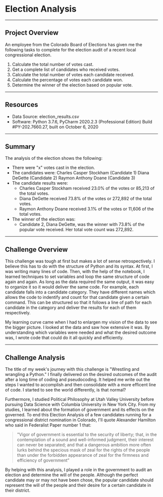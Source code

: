 # Election Analysis
---
## Project Overview
An employee from the Colorado Board of Elections has given me the following tasks to complete for the election audit of a recent local congressional election.

  1. Calculate the total number of votes cast.
  2. Get a complete list of candidates who received votes.
  3. Calculate the total number of votes each candidate received.
  4. Calculate the percentage of votes each candidate won.
  5. Determine the winner of the election based on popular vote.
  
---
## Resources
  * Data Source: election_results.csv
  * Software: Python 3.7.6, PyCharm 2020.2.3 (Professional Edition) Build #PY-202.7660.27, built on October 6, 2020
  
---
## Summary
The analysis of the election shows the following:

  * There were "x" votes cast in the election.
  * The candidates were:
      Charles Casper Stockham (Candidate 1)
      Diana DeGette (Candidate 2)
      Raymon Anthony Doane (Candidate 3)
  * The candidate results were:
      * Charles Casper Stockham received 23.0% of the votes or 85,213 of the total votes.
      * Diana DeGette received 73.8% of the votes or 272,892 of the total votes. 
      * Raymon Anthony Doane received 3.1% of the votes or 11,606 of the total votes.
   * The winner of the election was:
      * Candidate 2, Diana DeGette, was the winner with 73.8% of the popular vote received. Her total vote count was 272,892.
      
---
## Challenge Overview
This challenge was tough at first but makes a lot of sense retrospectively. I believe this has to do with the structure of Python and its syntax. At first, I was writing many lines of code. Then, with the help of the notebook, I learned techniques to set variables and loop the same structure of code again and again. As long as the data required the same output, it was easy to organize it so it would deliver the same code. For example, each candidate falls into a candidate category. They have different names which allows the code to indentify and count for that candidate given a certain command. This can be structured so that it follows a line of path for each candidate in the category and deliver the results for each of them respectively.

My learning curve came when I had to enlargen my vision of the data to see the bigger picture. I looked at the data and saw how extensive it was. By understanding which variables were needed and what the desired outcome was, I wrote code that could do it all quickly and efficiently.

---
## Challenge Analysis
The title of my week's journey with this challenge is "Wrestling and wrangling a Python." I finally delivered on the desired outcomes of the audit after a long time of coding and pseudocoding. It helped me write out the steps I wanted to accomplish and then consolidate with a more efficent line of code. I started to see the world differently, is that normal?

Furthermore, I studied Political Philosophy at Utah Valley University before pursuing Data Science with Columbia University in New York City. From my studies, I learned about the formation of government and its effects on the governed. To end this Election Analysis of a few candidates running for a congressional district nomination in Colorado, I'll quote  Alexander Hamilton who said in Federalist Paper number 1 that:

> "Vigor of government is essential to the security of liberty; that, in the contemplation of a sound and well-informed judgment, their interest can never be separated; and that a dangerous ambition more often lurks behind the specious mask of zeal for the rights of the people than under the forbidden appearance of zeal for the firmness and efficiency of government”

By helping with this analysis, I played a role in the government to audit an election and determine the will of the people. Although the perfect candidate may or may not have been chose, the popular candidate should represent the will of the people and their desire for a certain candidate in their district. 
